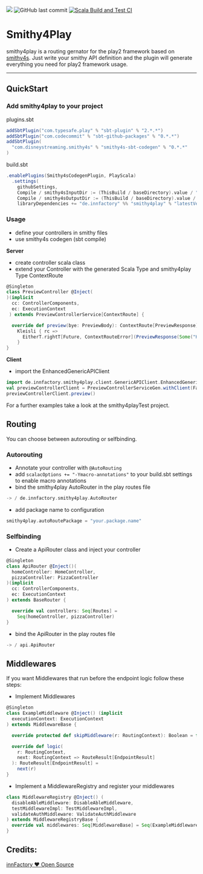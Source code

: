 ![](docs/smithy4play.png)
![GitHub last commit](https://img.shields.io/github/last-commit/innFactory/smithy4play)
[![Scala Build and Test CI](https://github.com/innFactory/smithy4play/actions/workflows/build.yml/badge.svg)](https://github.com/innFactory/smithy4play/actions/workflows/build.yml)

# Smithy4Play

smithy4play is a routing gernator for the play2 framework based on [smithy4s](https://github.com/disneystreaming/smithy4s). Just write your smithy API definition and the plugin will generate everything you need for play2 framework usage.

---

## QuickStart 
### Add smithy4play to your project 

plugins.sbt

```scala
addSbtPlugin("com.typesafe.play" % "sbt-plugin" % "2.*.*")
addSbtPlugin("com.codecommit" % "sbt-github-packages" % "0.*.*")
addSbtPlugin(
  "com.disneystreaming.smithy4s" % "smithy4s-sbt-codegen" % "0.*.*"
)
```

build.sbt

```scala
.enablePlugins(Smithy4sCodegenPlugin, PlayScala)
  .settings(
    githubSettings,
    Compile / smithy4sInputDir := (ThisBuild / baseDirectory).value / "smithy-in",
    Compile / smithy4sOutputDir := (ThisBuild / baseDirectory).value / "smithy-out",
    libraryDependencies += "de.innfactory" %% "smithy4play" % "latestVersion")
```

### Usage

- define your controllers in smithy files
- use smithy4s codegen (sbt compile)

**Server**
- create controller scala class
- extend your Controller with the generated Scala Type and smithy4play Type ContextRoute

```scala
@Singleton
class PreviewController @Inject(
)(implicit
  cc: ControllerComponents,
  ec: ExecutionContext
 ) extends PreviewControllerService[ContextRoute] {

  override def preview(bye: PreviewBody): ContextRoute[PreviewResponse] =
    Kleisli { rc =>
      EitherT.rightT[Future, ContextRouteError](PreviewResponse(Some("Hello")))
    }
}
```

**Client**
- import the EnhancedGenericAPIClient
```scala
import de.innfactory.smithy4play.client.GenericAPIClient.EnhancedGenericAPIClient
val previewControllerClient = PreviewControllerServiceGen.withClient(FakeRequestClient)
previewControllerClient.preview()
```
For a further examples take a look at the smithy4playTest project.

## Routing

You can choose between autorouting or selfbinding.

### Autorouting

- Annotate your controller with ```@AutoRouting```
- add ```scalacOptions += "-Ymacro-annotations"``` to your build.sbt settings to enable macro annotations
- bind the smithy4play AutoRouter in the play routes file

```scala
-> / de.innfactory.smithy4play.AutoRouter
```
- add package name to configuration
```scala
smithy4play.autoRoutePackage = "your.package.name"
```

### Selfbinding

- Create a ApiRouter class and inject your controller

```scala
@Singleton
class ApiRouter @Inject()(
  homeController: HomeController,
  pizzaController: PizzaController
)(implicit
  cc: ControllerComponents,
  ec: ExecutionContext
) extends BaseRouter {

  override val controllers: Seq[Routes] =
    Seq(homeController, pizzaController)
}

```

- bind the ApiRouter in the play routes file

```scala
-> / api.ApiRouter
```

## Middlewares

If you want Middlewares that run before the endpoint logic follow these steps:

- Implement Middlewares
```scala
@Singleton
class ExampleMiddleware @Inject() (implicit
  executionContext: ExecutionContext
) extends MiddlewareBase {

  override protected def skipMiddleware(r: RoutingContext): Boolean = false

  override def logic(
    r: RoutingContext,
    next: RoutingContext => RouteResult[EndpointResult]
  ): RouteResult[EndpointResult] =
    next(r)
}
```
- Implement a MiddlewareRegistry and register your middlewares
```scala
class MiddlewareRegistry @Inject() (
  disableAbleMiddleware: DisableAbleMiddleware,
  testMiddlewareImpl: TestMiddlewareImpl,
  validateAuthMiddleware: ValidateAuthMiddleware
) extends MiddlewareRegistryBase {
  override val middlewares: Seq[MiddlewareBase] = Seq(ExampleMiddleware)
}
```


## Credits:

[innFactory ❤️ Open Source](https://innfactory.de)